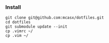 ### Install
    git clone git@github.com:mcasx/dotfiles.git
    cd dotfiles
    git submodule update --init
    cp .vimrc ~/
    cp .vim ~/
